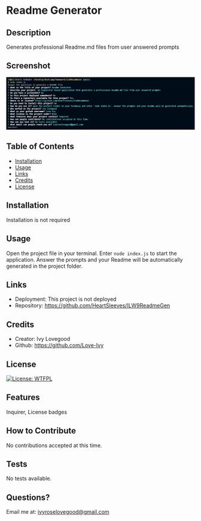 # Readme Generator
## Description
Generates professional Readme.md files from user answered prompts
## Screenshot 
![Screenshot](./assets/screenshot/screenshot.png)
    

## Table of Contents
- [Installation](#installation)
- [Usage](#usage)
- [Links](#links)
- [Credits](#credits)
- [License](#license)

## Installation
Installation is not required

## Usage
Open the project file in your terminal. Enter `node index.js` to start the application. Answer the prompts and your Readme will be automatically generated in the project folder.

## Links
- Deployment: This project is not deployed 
- Repository: https://github.com/HeartSleeves/ILW9ReadmeGen

## Credits
- Creator: Ivy Lovegood 
- Github: https://github.com/Love-Ivy

## License
[![License: WTFPL](https://img.shields.io/badge/License-WTFPL-brightgreen.svg)](http://www.wtfpl.net/about/)
## Features 
Inquirer, License badges
## How to Contribute 
No contributions accepted at this time.
## Tests 
No tests available.

## Questions?
Email me at: ivyroselovegood@gmail.com

